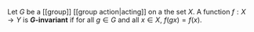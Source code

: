 Let $G$ be a [[group]] [[group action|acting]] on a the set $X$. A function $f:X\to Y$ is **$G$-invariant** if for all $g\in G$ and all $x\in X$, $f(gx) = f(x)$. 